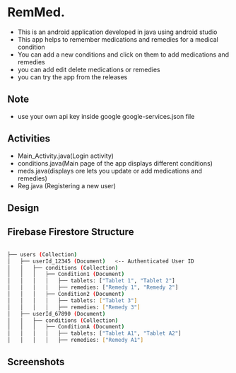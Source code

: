 # RemMed.
- This is an android application developed in java using android studio
- This app helps to remember medications and remedies for a medical condition
- You can add a new conditions and click on them to add medications and remedies
- you can add edit delete medications or remedies
- you can try the app from the releases
## Note
- use your own api key inside google google-services.json file
## Activities
- Main_Activity.java(Login activity)
- conditions.java(Main page of the app displays different conditions)
- meds.java(displays ore lets you update or add medications and remedies)
- Reg.java (Registering a new user)
## Design

## Firebase Firestore Structure

```bash

├── users (Collection)  
│   ├── userId_12345 (Document)   <-- Authenticated User ID  
│   │   ├── conditions (Collection)  
│   │   │   ├── Condition1 (Document)  
│   │   │   │   ├── tablets: ["Tablet 1", "Tablet 2"]  
│   │   │   │   ├── remedies: ["Remedy 1", "Remedy 2"]  
│   │   │   ├── Condition2 (Document)  
│   │   │   │   ├── tablets: ["Tablet 3"]  
│   │   │   │   ├── remedies: ["Remedy 3"]  
│   ├── userId_67890 (Document)  
│   │   ├── conditions (Collection)  
│   │   │   ├── ConditionA (Document)  
│   │   │   │   ├── tablets: ["Tablet A1", "Tablet A2"]  
│   │   │   │   ├── remedies: ["Remedy A1"]  

```

## Screenshots


